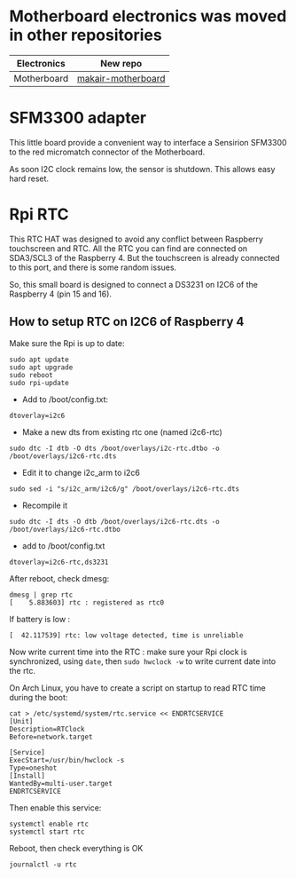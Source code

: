 # Motherboard electronics was moved in other repositories

| Electronics | New repo |
| --- | --- |
| Motherboard | [makair-motherboard](https://github.com/makers-for-life/makair-motherboard) |

# SFM3300 adapter

This little board provide a convenient way to interface a Sensirion SFM3300 to the red micromatch connector of the Motherboard.

As soon I2C clock remains low, the sensor is shutdown. This allows easy hard reset. 

# Rpi RTC

This RTC HAT was designed to avoid any conflict between Raspberry touchscreen and RTC. All the RTC you can find are connected on SDA3/SCL3 of the Raspberry 4. But the touchscreen is already connected to this port, and there is some random issues. 

So, this small board is designed to connect a DS3231 on I2C6 of the Raspberry 4 (pin 15 and 16).

## How to setup RTC on I2C6 of Raspberry 4

Make sure the Rpi is up to date:

```
sudo apt update
sudo apt upgrade
sudo reboot
sudo rpi-update
```

- Add to /boot/config.txt:

`dtoverlay=i2c6`

- Make a new dts from existing rtc one (named i2c6-rtc)

`sudo dtc -I dtb -O dts /boot/overlays/i2c-rtc.dtbo -o /boot/overlays/i2c6-rtc.dts`

- Edit it to change i2c_arm to i2c6 

`sudo sed -i "s/i2c_arm/i2c6/g" /boot/overlays/i2c6-rtc.dts`

- Recompile it

`sudo dtc -I dts -O dtb /boot/overlays/i2c6-rtc.dts -o /boot/overlays/i2c6-rtc.dtbo`

- add to /boot/config.txt

`dtoverlay=i2c6-rtc,ds3231`


After reboot, check dmesg:
```
dmesg | grep rtc
[    5.883603] rtc : registered as rtc0
```

If battery is low :
```
[  42.117539] rtc: low voltage detected, time is unreliable
```

Now write current time into the RTC :
make sure your Rpi clock is synchronized, using `date`, then `sudo hwclock -w` to write current date into the rtc.


On Arch Linux, you have to create a script on startup to read RTC time during the boot:
```
cat > /etc/systemd/system/rtc.service << ENDRTCSERVICE
[Unit]
Description=RTClock
Before=network.target
 
[Service]
ExecStart=/usr/bin/hwclock -s
Type=oneshot
[Install]
WantedBy=multi-user.target
ENDRTCSERVICE
```

Then enable this service:
```
systemctl enable rtc
systemctl start rtc
```

Reboot, then check everything is OK
```
journalctl -u rtc
```


